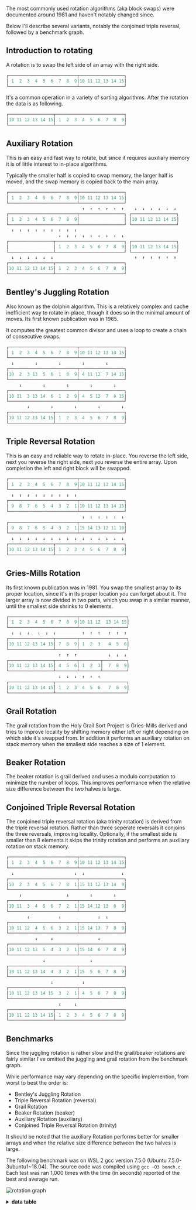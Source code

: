 The most commonly used rotation algorithms (aka block swaps) were documented around 1981 and haven't notably changed since.

Below I'll describe several variants, notably the conjoined triple reversal, followed by a benchmark graph.

Introduction to rotating
------------------------
A rotation is to swap the left side of an array with the right side.
```c
┌──────────────────────────┬─────────────────┐
│ 1  2  3  4  5  6  7  8  9│10 11 12 13 14 15│
└──────────────────────────┴─────────────────┘
```
It's a common operation in a variety of sorting algorithms. After the rotation the data is as following.
```c
┌─────────────────┬──────────────────────────┐
│10 11 12 13 14 15│ 1  2  3  4  5  6  7  8  9│
└─────────────────┴──────────────────────────┘
```

Auxiliary Rotation
------------------
This is an easy and fast way to rotate, but since it requires auxiliary memory it is of little interest to in-place algorithms.

Typically the smaller half is copied to swap memory, the larger half is moved, and the swap memory is copied back to the main array.
```c
┌──────────────────────────┬─────────────────┐
│ 1  2  3  4  5  6  7  8  9│10 11 12 13 14 15│
└──────────────────────────┴─────────────────┘
                             ↑  ↑  ↑  ↑  ↑  ↑    ↓  ↓  ↓  ↓  ↓  ↓
┌──────────────────────────┬─────────────────┐ ┌─────────────────┐
│ 1  2  3  4  5  6  7  8  9│                 │ │10 11 12 13 14 15│
└──────────────────────────┴─────────────────┘ └─────────────────┘
  ↑  ↑  ↑  ↑  ↑  ↑  ↑  ↑  ↑
                    ↓  ↓  ↓  ↓  ↓  ↓  ↓  ↓  ↓
┌─────────────────┬──────────────────────────┐ ┌─────────────────┐
│                 │ 1  2  3  4  5  6  7  8  9│ │10 11 12 13 14 15│
└─────────────────┴──────────────────────────┘ └─────────────────┘
  ↓  ↓  ↓  ↓  ↓  ↓                               ↑  ↑  ↑  ↑  ↑  ↑
┌─────────────────┬──────────────────────────┐
│10 11 12 13 14 15│ 1  2  3  4  5  6  7  8  9│
└─────────────────┴──────────────────────────┘
```

Bentley's Juggling Rotation
---------------------------
Also known as the dolphin algorithm. This is a relatively complex and cache inefficient way to rotate in-place, though it does so in the minimal amount of moves. Its first known publication was in 1965.

It computes the greatest common divisor and uses a loop to create a chain of consecutive swaps.

```c
┌──────────────────────────┬─────────────────┐
│ 1  2  3  4  5  6  7  8  9│10 11 12 13 14 15│
└──────────────────────────┴─────────────────┘
  ↓        ↓        ↓        ↓        ↓
┌──────────────────────────┬─────────────────┐
│10  2  3 13  5  6  1  8  9│ 4 11 12  7 14 15│
└──────────────────────────┴─────────────────┘
     ↓        ↓        ↓        ↓        ↓
┌──────────────────────────┬─────────────────┐
│10 11  3 13 14  6  1  2  9│ 4  5 12  7  8 15│
└──────────────────────────┴─────────────────┘
        ↓        ↓        ↓        ↓        ↓
┌─────────────────┬──────────────────────────┐
│10 11 12 13 14 15│ 1  2  3  4  5  6  7  8  9│
└─────────────────┴──────────────────────────┘
```

Triple Reversal Rotation
------------------------
This is an easy and reliable way to rotate in-place. You reverse the left side, next you reverse the right side, next you reverse the entire array. Upon completion the left and right block will be swapped.
```c
┌──────────────────────────┬─────────────────┐
│ 1  2  3  4  5  6  7  8  9│10 11 12 13 14 15│
└──────────────────────────┴─────────────────┘
  ↓  ↓  ↓  ↓  ↓  ↓  ↓  ↓  ↓
┌──────────────────────────┬─────────────────┐
│ 9  8  7  6  5  4  3  2  1│10 11 12 13 14 15│
└──────────────────────────┴─────────────────┘
                             ↓  ↓  ↓  ↓  ↓  ↓
┌──────────────────────────┬─────────────────┐
│ 9  8  7  6  5  4  3  2  1│15 14 13 12 11 10│
└──────────────────────────┴─────────────────┘
  ↓  ↓  ↓  ↓  ↓  ↓  ↓  ↓  ↓  ↓  ↓  ↓  ↓  ↓  ↓
┌─────────────────┬──────────────────────────┐
│10 11 12 13 14 15│ 1  2  3  4  5  6  7  8  9│
└─────────────────┴──────────────────────────┘
```

Gries-Mills Rotation
--------------------
Its first known publication was in 1981. You swap the smallest array to its proper location, since it's in its proper location you can forget about it. The larger array is now divided in two parts, which you swap in a similar manner, until the smallest side shrinks to 0 elements.
```c
┌──────────────────────────┬──────────────────┐
│ 1  2  3  4  5  6  7  8  9│10 11 12  13 14 15│
└──────────────────────────┴──────────────────┘
  ↓  ↓  ↓   ↓  ↓  ↓          ↑  ↑  ↑   ↑  ↑  ↑
┌─────────────────┬────────┬──────────────────┐
│10 11 12 13 14 15│ 7  8  9│ 1  2  3   4  5  6│
└─────────────────┴────────┴──────────────────┘
                    ↑  ↑  ↑            ↓  ↓  ↓
┌─────────────────┬────────┬────────┬─────────┐
│10 11 12 13 14 15│ 4  5  6│ 1  2  3│  7  8  9│
└─────────────────┴────────┴────────┴─────────┘
                    ↓  ↓  ↓  ↑  ↑  ↑
┌─────────────────┬───────────────────────────┐
│10 11 12 13 14 15│ 1  2  3  4  5  6   7  8  9│
└─────────────────┴───────────────────────────┘
```

Grail Rotation
--------------
The grail rotation from the Holy Grail Sort Project is Gries-Mills derived and tries to improve locality by shifting memory either left or right depending on which side it's swapped from. In addition it performs an auxiliary rotation on stack memory when the smallest side reaches a size of 1 element.

Beaker Rotation
---------------
The beaker rotation is grail derived and uses a modulo computation to minimize the number of loops. This improves performance when the relative size difference between the two halves is large.

Conjoined Triple Reversal Rotation
----------------------------------
The conjoined triple reversal rotation (aka trinity rotation) is derived from the triple reversal rotation. Rather than three seperate reversals it conjoins the three reversals, improving locality. Optionally, if the smallest side is smaller than 8 elements it skips the trinity rotation and performs an auxiliary rotation on stack memory.
```c
┌──────────────────────────┬─────────────────┐
│ 1  2  3  4  5  6  7  8  9│10 11 12 13 14 15│
└──────────────────────────┴─────────────────┘
  ↓                       ↓  ↓              ↓
┌──────────────────────────┬─────────────────┐
│10  2  3  4  5  6  7  8  1│15 11 12 13 14  9│
└──────────────────────────┴─────────────────┘
     ↓                 ↓        ↓        ↓
┌──────────────────────────┬─────────────────┐
│10 11  3  4  5  6  7  2  1│15 14 12 13  8  9│
└──────────────────────────┴─────────────────┘
        ↓           ↓              ↓  ↓
┌──────────────────────────┬─────────────────┐
│10 11 12  4  5  6  3  2  1│15 14 13  7  8  9│
└──────────────────────────┴─────────────────┘
           ↓     ↓                 ↓
┌──────────────────────────┬─────────────────┐
│10 11 12 13  5  4  3  2  1│15 14  6  7  8  9│
└──────────────────────────┴─────────────────┘
              ↓                 ↓
┌──────────────────────────┬─────────────────┐
│10 11 12 13 14  4  3  2  1│15  5  6  7  8  9│
└──────────────────────────┴─────────────────┘
                 ↓           ↓
┌──────────────────────────┬─────────────────┐
│10 11 12 13 14 15  3  2  1│ 4  5  6  7  8  9│
└──────────────────────────┴─────────────────┘
                    ↓     ↓
┌─────────────────┬──────────────────────────┐
│10 11 12 13 14 15│ 1  2  3  4  5  6  7  8  9│
└─────────────────┴──────────────────────────┘
```
Benchmarks
----------
Since the juggling rotation is rather slow and the grail/beaker rotations are fairly similar I've omitted the juggling and grail rotation from the benchmark graph.

While performance may vary depending on the specific implemention, from worst to best the order is:

* Bentley's Juggling Rotation
* Triple Reversal Rotation (reversal)
* Grail Rotation
* Beaker Rotation (beaker)
* Auxiliary Rotation (auxiliary)
* Conjoined Triple Reversal Rotation (trinity)

It should be noted that the auxiliary Rotation performs better for smaller arrays and when the relative size difference between the two halves is large.

The following benchmark was on WSL 2 gcc version 7.5.0 (Ubuntu 7.5.0-3ubuntu1~18.04). The source code was compiled using `gcc -O3 bench.c`. Each test was ran 1,000 times with the time (in seconds) reported of the best and average run.

![rotation graph](/graph1.png)

<details><summary><b>data table</b></summary>

|      Name |    Items | Type |     Best |  Average |     Loops | Samples |     Distribution |
| --------- | -------- | ---- | -------- | -------- | --------- | ------- | ---------------- |
| auxiliary |  1000000 |   32 | 0.000357 | 0.000381 |         1 |    1000 |         1/999999 |
|    beaker |  1000000 |   32 | 0.000357 | 0.000382 |         1 |    1000 |         1/999999 |
|     grail |  1000000 |   32 | 0.000357 | 0.000377 |         1 |    1000 |         1/999999 |
|  juggling |  1000000 |   32 | 0.000597 | 0.000623 |         1 |    1000 |         1/999999 |
|   trinity |  1000000 |   32 | 0.000357 | 0.000377 |         1 |    1000 |         1/999999 |
|  reversal |  1000000 |   32 | 0.000510 | 0.000544 |         1 |    1000 |         1/999999 |
|           |          |      |          |          |           |         |                  |
| auxiliary |  1000000 |   32 | 0.000434 | 0.000463 |         1 |    1000 |    100000/900000 |
|    beaker |  1000000 |   32 | 0.000447 | 0.000469 |         1 |    1000 |    100000/900000 |
|     grail |  1000000 |   32 | 0.000450 | 0.000475 |         1 |    1000 |    100000/900000 |
|  juggling |  1000000 |   32 | 0.000630 | 0.000653 |         1 |    1000 |    100000/900000 |
|   trinity |  1000000 |   32 | 0.000412 | 0.000444 |         1 |    1000 |    100000/900000 |
|  reversal |  1000000 |   32 | 0.000501 | 0.000530 |         1 |    1000 |    100000/900000 |
|           |          |      |          |          |           |         |                  |
| auxiliary |  1000000 |   32 | 0.000471 | 0.000500 |         1 |    1000 |    199999/800001 |
|    beaker |  1000000 |   32 | 0.000667 | 0.000695 |         1 |    1000 |    199999/800001 |
|     grail |  1000000 |   32 | 0.000625 | 0.000651 |         1 |    1000 |    199999/800001 |
|  juggling |  1000000 |   32 | 0.000784 | 0.000816 |         1 |    1000 |    199999/800001 |
|   trinity |  1000000 |   32 | 0.000430 | 0.000460 |         1 |    1000 |    199999/800001 |
|  reversal |  1000000 |   32 | 0.000511 | 0.000545 |         1 |    1000 |    199999/800001 |
|           |          |      |          |          |           |         |                  |
| auxiliary |  1000000 |   32 | 0.000525 | 0.000561 |         1 |    1000 |    299998/700002 |
|    beaker |  1000000 |   32 | 0.000494 | 0.000544 |         1 |    1000 |    299998/700002 |
|     grail |  1000000 |   32 | 0.000515 | 0.000551 |         1 |    1000 |    299998/700002 |
|  juggling |  1000000 |   32 | 0.001917 | 0.002023 |         1 |    1000 |    299998/700002 |
|   trinity |  1000000 |   32 | 0.000429 | 0.000461 |         1 |    1000 |    299998/700002 |
|  reversal |  1000000 |   32 | 0.000511 | 0.000549 |         1 |    1000 |    299998/700002 |
|           |          |      |          |          |           |         |                  |
| auxiliary |  1000000 |   32 | 0.000567 | 0.000599 |         1 |    1000 |    399997/600003 |
|    beaker |  1000000 |   32 | 0.000516 | 0.000544 |         1 |    1000 |    399997/600003 |
|     grail |  1000000 |   32 | 0.000544 | 0.000570 |         1 |    1000 |    399997/600003 |
|  juggling |  1000000 |   32 | 0.001724 | 0.001773 |         1 |    1000 |    399997/600003 |
|   trinity |  1000000 |   32 | 0.000429 | 0.000459 |         1 |    1000 |    399997/600003 |
|  reversal |  1000000 |   32 | 0.000509 | 0.000545 |         1 |    1000 |    399997/600003 |
|           |          |      |          |          |           |         |                  |
| auxiliary |  1000000 |   32 | 0.000613 | 0.000657 |         1 |    1000 |    499996/500004 |
|    beaker |  1000000 |   32 | 0.000460 | 0.000483 |         1 |    1000 |    499996/500004 |
|     grail |  1000000 |   32 | 0.000789 | 0.000825 |         1 |    1000 |    499996/500004 |
|  juggling |  1000000 |   32 | 0.001059 | 0.001099 |         1 |    1000 |    499996/500004 |
|   trinity |  1000000 |   32 | 0.000417 | 0.000446 |         1 |    1000 |    499996/500004 |
|  reversal |  1000000 |   32 | 0.000501 | 0.000539 |         1 |    1000 |    499996/500004 |

</details>
